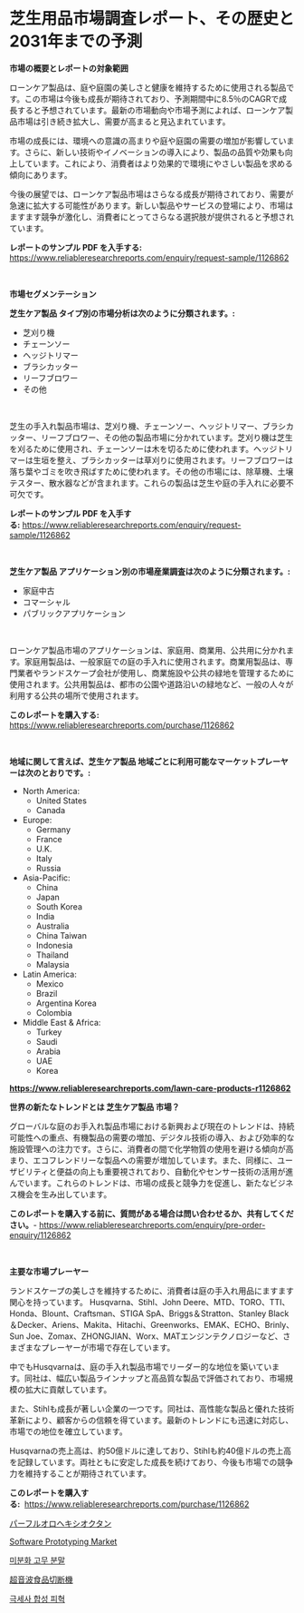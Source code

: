 <p><h1>芝生用品市場調査レポート、その歴史と2031年までの予測</h1></p><p><strong>市場の概要とレポートの対象範囲</strong></p>
<p><p>ローンケア製品は、庭や庭園の美しさと健康を維持するために使用される製品です。この市場は今後も成長が期待されており、予測期間中に8.5％のCAGRで成長すると予想されています。最新の市場動向や市場予測によれば、ローンケア製品市場は引き続き拡大し、需要が高まると見込まれています。</p><p>市場の成長には、環境への意識の高まりや庭や庭園の需要の増加が影響しています。さらに、新しい技術やイノベーションの導入により、製品の品質や効果も向上しています。これにより、消費者はより効果的で環境にやさしい製品を求める傾向にあります。</p><p>今後の展望では、ローンケア製品市場はさらなる成長が期待されており、需要が急速に拡大する可能性があります。新しい製品やサービスの登場により、市場はますます競争が激化し、消費者にとってさらなる選択肢が提供されると予想されています。</p></p>
<p><strong>レポートのサンプル PDF を入手する:</strong> <a href="https://www.reliableresearchreports.com/enquiry/request-sample/1126862">https://www.reliableresearchreports.com/enquiry/request-sample/1126862</a></p>
<p>&nbsp;</p>
<p><strong>市場セグメンテーション</strong></p>
<p><strong>芝生ケア製品 タイプ別の市場分析は次のように分類されます。:</strong></p>
<p><ul><li>芝刈り機</li><li>チェーンソー</li><li>ヘッジトリマー</li><li>ブラシカッター</li><li>リーフブロワー</li><li>その他</li></ul></p>
<p>&nbsp;</p>
<p><p>芝生の手入れ製品市場は、芝刈り機、チェーンソー、ヘッジトリマー、ブラシカッター、リーフブロワー、その他の製品市場に分かれています。芝刈り機は芝生を刈るために使用され、チェーンソーは木を切るために使われます。ヘッジトリマーは生垣を整え、ブラシカッターは草刈りに使用されます。リーフブロワーは落ち葉やゴミを吹き飛ばすために使われます。その他の市場には、除草機、土壌テスター、散水器などが含まれます。これらの製品は芝生や庭の手入れに必要不可欠です。</p></p>
<p><strong>レポートのサンプル PDF を入手する:</strong>&nbsp;<a href="https://www.reliableresearchreports.com/enquiry/request-sample/1126862">https://www.reliableresearchreports.com/enquiry/request-sample/1126862</a></p>
<p>&nbsp;</p>
<p><strong> 芝生ケア製品 アプリケーション別の市場産業調査は次のように分類されます。:</strong></p>
<p><ul><li>家庭中古</li><li>コマーシャル</li><li>パブリックアプリケーション</li></ul></p>
<p>&nbsp;</p>
<p><p>ローンケア製品市場のアプリケーションは、家庭用、商業用、公共用に分かれます。家庭用製品は、一般家庭での庭の手入れに使用されます。商業用製品は、専門業者やランドスケープ会社が使用し、商業施設や公共の緑地を管理するために使用されます。公共用製品は、都市の公園や道路沿いの緑地など、一般の人々が利用する公共の場所で使用されます。</p></p>
<p><strong>このレポートを購入する:</strong>&nbsp; <a href="https://www.reliableresearchreports.com/purchase/1126862">https://www.reliableresearchreports.com/purchase/1126862</a></p>
<p>&nbsp;</p>
<p><strong>地域に関して言えば、芝生ケア製品 地域ごとに利用可能なマーケットプレーヤーは次のとおりです。:</strong></p>
<p><ul>
    <li>
        North America:
        <ul>
            <li>United States</li>
            <li>Canada</li>
        </ul>
    </li>
    <li>
        Europe:
        <ul>
            <li>Germany</li>
            <li>France</li>
            <li>U.K.</li>
            <li>Italy</li>
            <li>Russia</li>
        </ul>
    </li>
    <li>
        Asia-Pacific:
        <ul>
            <li>China</li>
            <li>Japan</li>
            <li>South Korea</li>
            <li>India</li>
            <li>Australia</li>
            <li>China Taiwan</li>
            <li>Indonesia</li>
            <li>Thailand</li>
            <li>Malaysia</li>
        </ul>
    </li>
    <li>
        Latin America:
        <ul>
            <li>Mexico</li>
            <li>Brazil</li>
            <li>Argentina Korea</li>
            <li>Colombia</li>
        </ul>
    </li>
    <li>
        Middle East & Africa:
        <ul>
            <li>Turkey</li>
            <li>Saudi</li>
            <li>Arabia</li>
            <li>UAE</li>
            <li>Korea</li>
        </ul>
    </li>
    </ul></p>
<p><strong><a href="https://www.reliableresearchreports.com/lawn-care-products-r1126862">https://www.reliableresearchreports.com/lawn-care-products-r1126862</a></strong>&nbsp;</p>
<p><strong>世界の新たなトレンドとは 芝生ケア製品 市場？</strong></p>
<p><p>グローバルな庭のお手入れ製品市場における新興および現在のトレンドは、持続可能性への重点、有機製品の需要の増加、デジタル技術の導入、および効率的な施設管理への注力です。さらに、消費者の間で化学物質の使用を避ける傾向が高まり、エコフレンドリーな製品への需要が増加しています。また、同様に、ユーザビリティと便益の向上も重要視されており、自動化やセンサー技術の活用が進んでいます。これらのトレンドは、市場の成長と競争力を促進し、新たなビジネス機会を生み出しています。</p></p>
<p><strong>このレポートを購入する前に、質問がある場合は問い合わせるか、共有してください。</strong>- <a href="https://www.reliableresearchreports.com/enquiry/pre-order-enquiry/1126862">https://www.reliableresearchreports.com/enquiry/pre-order-enquiry/1126862</a></p>
<p>&nbsp;</p>
<p><strong>主要な市場プレーヤー</strong></p>
<p><p>ランドスケープの美しさを維持するために、消費者は庭の手入れ用品にますます関心を持っています。 Husqvarna、Stihl、John Deere、MTD、TORO、TTI、Honda、Blount、Craftsman、STIGA SpA、Briggs＆Stratton、Stanley Black＆Decker、Ariens、Makita、Hitachi、Greenworks、EMAK、ECHO、Brinly、Sun Joe、Zomax、ZHONGJIAN、Worx、MATエンジンテクノロジーなど、さまざまなプレーヤーが市場で存在しています。</p><p>中でもHusqvarnaは、庭の手入れ製品市場でリーダー的な地位を築いています。同社は、幅広い製品ラインナップと高品質な製品で評価されており、市場規模の拡大に貢献しています。</p><p>また、Stihlも成長が著しい企業の一つです。同社は、高性能な製品と優れた技術革新により、顧客からの信頼を得ています。最新のトレンドにも迅速に対応し、市場での地位を確立しています。</p><p>Husqvarnaの売上高は、約50億ドルに達しており、Stihlも約40億ドルの売上高を記録しています。両社ともに安定した成長を続けており、今後も市場での競争力を維持することが期待されています。</p></p>
<p><strong>このレポートを購入する:</strong>&nbsp;&nbsp;<a href="https://www.reliableresearchreports.com/purchase/1126862">https://www.reliableresearchreports.com/purchase/1126862</a></p>
<p><p><a href="https://medium.com/@nairn_boy/%E3%83%9A%E3%83%AB%E3%83%95%E3%83%AB%E3%82%AA%E3%83%AD%E3%83%98%E3%82%AD%E3%82%B7%E3%83%AB%E3%82%AA%E3%82%AF%E3%82%BF%E3%83%B3%E5%B8%82%E5%A0%B4-2031%E5%B9%B4%E3%81%BE%E3%81%A7%E3%81%AE%E3%83%88%E3%83%AC%E3%83%B3%E3%83%89-%E4%BA%88%E6%B8%AC-%E7%AB%B6%E4%BA%89%E5%88%86%E6%9E%90-48d9a6da4060">パーフルオロヘキシオクタン</a></p><p><a href="https://github.com/ChiragRP21/Market-Research-Report-List-4/blob/main/software-prototyping-market.md">Software Prototyping Market</a></p><p><a href="https://medium.com/@costelcaramitru2022/%EB%AF%B8%EC%84%B8-%EA%B3%A0%EB%AC%B4-%EB%B6%84%EB%A7%90-%EC%8B%9C%EC%9E%A5%EC%9D%80-%EC%8B%9C%EC%9E%A5-%EC%A0%90%EC%9C%A0%EC%9C%A8-%EC%8B%9C%EC%9E%A5-%ED%8A%B8%EB%A0%8C%EB%93%9C-%EB%B0%8F-%EC%8B%9C%EC%9E%A5-%EC%84%B1%EC%9E%A5%EC%97%90-%EB%8C%80%ED%95%9C-%EC%A0%95%EB%B3%B4%EB%A5%BC-%EC%A0%9C%EA%B3%B5%ED%95%A9%EB%8B%88%EB%8B%A4-edfb0429c4cf">미분화 고무 분말</a></p><p><a href="https://medium.com/@myronobertrtys5475654/%E8%B6%85%E9%9F%B3%E6%B3%A2%E9%A3%9F%E5%93%81%E5%88%87%E6%96%AD%E6%A9%9F%E3%81%AE%E5%B8%82%E5%A0%B4%E8%A6%8F%E6%A8%A1%E3%81%AF-%E3%82%B0%E3%83%AD%E3%83%BC%E3%83%90%E3%83%AB%E7%94%A3%E6%A5%AD%E3%81%AB%E3%81%8A%E3%81%91%E3%82%8B%E6%9C%80%E9%81%A9%E3%81%AA%E3%83%9E%E3%83%BC%E3%82%B1%E3%83%86%E3%82%A3%E3%83%B3%E3%82%B0%E3%83%81%E3%83%A3%E3%83%8D%E3%83%AB%E3%82%92%E6%98%8E%E3%82%89%E3%81%8B%E3%81%AB%E3%81%97%E3%81%BE%E3%81%99-5c644655a657">超音波食品切断機</a></p><p><a href="https://medium.com/@duculucescu2022/%EB%A7%88%EC%9D%B4%ED%81%AC%EB%A1%9C%ED%8C%8C%EC%9D%B4%EB%B2%84-%ED%95%A9%EC%84%B1-%EA%B0%80%EC%A3%BD-%EC%8B%9C%EC%9E%A5-%EC%8B%9C%EC%9E%A5-%EC%A0%90%EC%9C%A0%EC%9C%A8-%EC%8B%9C%EC%9E%A5-%EB%8F%99%ED%96%A5-%EB%B0%8F-%EB%AF%B8%EB%9E%98-%EC%84%B1%EC%9E%A5-%ED%83%90%EC%83%89-90aa432f337d">극세사 합성 피혁</a></p></p>